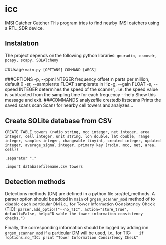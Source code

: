 # icc
IMSI Catcher Catcher
This program tries to find nearby IMSI catchers using a RTL_SDR device.

## Instalation
The project depends on the following python libraries:
```gnuradio, osmosdr, pcapy, scapy, SQLAlchemy```

##Usage
```main.py [OPTIONS] COMMAND [ARGS]```

###OPTIONS
  -p, --ppm INTEGER        frequency offset in parts per million, default 0
  -sr, --samplerate FLOAT  samplerate in Hz
  -g, --gain FLOAT
  -s, --speed INTEGER      determines the speed of the scanner, .i.e. the speed value is subtracted from the sampling time for each frequency
  --help                   Show this message and exit.
###COMMANDS
  analyzefile
  createdb
  listscans    Prints the saved scans
  scan         Scans for nearby cell towers and analyzes...
## Create SQLite database from CSV
`CREATE TABLE towers (radio string, mcc integer, net integer, area integer, cell integer, unit string, lon double, lat double, range integer, samples integer, changeable tinyint, created integer, updated integer, average_signal integer, primary key (radio, mcc, net, area, cell))`

`.separator ","`

`.import databasefilename.csv towers`


## Detection methods

Detections methods (DM) are defined in a python file src/det_methods.
A parser option should be added in `main` of `grgsm_scanner_mod` method of to disable each particular DM i.e., for Tower Information Consistency Check (TIC):
    `parser.add_option("--no_TIC", action="store_true", default=False, help="Disable the tower information consistency checks.")`

Finally, the corresponding information should be logged by adding inn `grgsm_scanner_mod` if a particular DM will be used, i.e., for TIC:
`    if !options.no_TIC:
        print "Tower Information Consistency Check"
`
